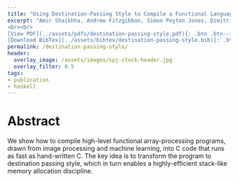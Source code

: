 ```yaml
---
title: "Using Destination-Passing Style to Compile a Functional Language into Efficient Low-Level Code"
excerpt: "Amir Shaikhha, Andrew Fitzgibbon, Simon Peyton Jones, Dimitrios Vytiniotis <br><br> Published in <em>Workshop on Functional High-Performance Computing</em> by ACM
<br><br>
[View PDF](../assets/pdfs/destination-passing-style.pdf){: .btn .btn--info ..btn--large}
[Download BibTex](../assets/bibtex/destination-passing-style.bib){: .btn .btn--info ..btn--large}"
permalink: /destination-passing-style/
header:
  overlay_image: /assets/images/spj-stock-header.jpg
  overlay_filter: 0.5
tags:
- publication
- haskell
---
```


# Abstract

We show how to compile high-level functional array-processing programs, drawn from image processing and machine learning, into C code that runs as fast as hand-written C.  The key idea is to transform the program to destination passing style, which in turn enables a highly-efficient stack-like memory allocation discipline.
